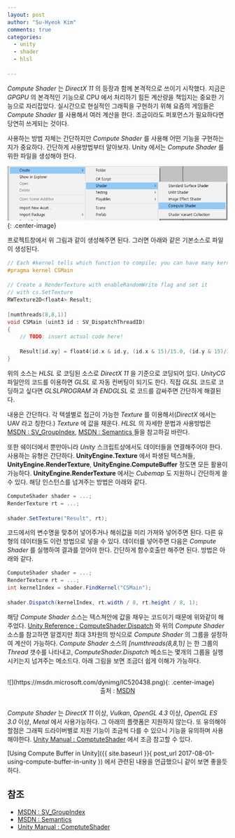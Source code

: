 ```yaml
---
layout: post
author: "Su-Hyeok Kim"
comments: true
categories:
  - unity
  - shader
  - hlsl

---
```


_Compute Shader_ 는 _DirectX 11_ 의 등장과 함께 본격적으로 쓰이기 시작했다. 지금은 _GPGPU_ 의 본격적인 기능으로 CPU 에서 처리하기 힘든 계산량을 책임지는 중요한 기능으로 자리잡았다. 실시간으로 현실적인 그래픽을 구현하기 위해 요즘의 게임들은 _Compute Shader_ 를 사용해서 여러 계산을 한다. 조금이라도 퍼포먼스가 필요하다면 당연히 쓰게되는 것이다.

사용하는 방법 자체는 간단하지만 _Compute Shader_ 를 사용해 어떤 기능을 구현하는지가 중요하다. 간단하게 사용방법부터 알아보자. Unity 에서는 _Compute Shader_ 를 위한 파일을 생성해야 한다.

![create computeshader](/images/create_computeshader.png){: .center-image}

프로젝트창에서 위 그림과 같이 생성해주면 된다. 그러면 아래와 같은 기본소스로 파일이 생성된다.

``` C
// Each #kernel tells which function to compile; you can have many kernels
#pragma kernel CSMain

// Create a RenderTexture with enableRandomWrite flag and set it
// with cs.SetTexture
RWTexture2D<float4> Result;

[numthreads(8,8,1)]
void CSMain (uint3 id : SV_DispatchThreadID)
{
	// TODO: insert actual code here!

	Result[id.xy] = float4(id.x & id.y, (id.x & 15)/15.0, (id.y & 15)/15.0, 0.0);
}
```

위의 소스는 _HLSL_ 로 코딩된 소스로 _DirectX 11_ 을 기준으로 코딩되어 있다. _UnityCG_ 파일안의 코드를 이용하면 _GLSL_ 로 자동 컨버팅이 되기도 한다. 직접 _GLSL_ 코드로 코딩하고 싶다면 _GLSLPROGRAM_ 과 _ENDGLSL_ 로 코드를 감싸주면 간단하게 해결된다.

내용은 간단하다. 각 텍셀별로 접근이 가능한 _Texture_ 를 이용해서(_DirectX_ 에서는 UAV 라고 칭한다.) _Texture_ 에 값을 채운다. _HLSL_ 의 자세한 문법과 사용방법은 [MSDN : SV_GroupIndex](https://msdn.microsoft.com/en-us/library/windows/desktop/ff471569.aspx), [MSDN : Semantics ](https://msdn.microsoft.com/en-us/library/windows/desktop/bb509647.aspx) 들을 참고하길 바란다.

또한 쉐이더에서 뿐만아니라 _Unity_ 스크립트상에서도 데이터들을 연결해주어야 한다. 사용하는 유형은 간단하다. __UnityEngine.Texture__ 에서 파생된 텍스쳐들, __UnityEngine.RenderTexture__, __UnityEngine.ComputeBuffer__ 정도면 모든 활용이 가능하다. __UnityEngine.RenderTexture__ 에서는 _Cubemap_ 도 지원하니 간단하게 쓸 수 있다. 해당 인스턴스를 넘겨주는 방법은 아래와 같다.

``` C#
ComputeShader shader = ...;
RenderTexture rt = ...;

shader.SetTexture("Result", rt);
```

코드에서의 변수명을 맞추어 넣어주거나 해쉬값을 미리 가져와 넣어주면 된다. 다른 유형의 데이터들도 이런 방법으로 넣을 수 있다. 데이터를 넣어주면 다음은 _Compute Shader_ 를 실행하여 결과를 얻어야 한다. 간단하게 함수호출만 해주면 된다. 방법은 아래와 같다.

``` C#
ComputeShader shader = ...;
RenderTexture rt = ...;
int kernelIndex = shader.FindKernel("CSMain");

shader.Dispatch(kernelIndex, rt.width / 8, rt.height / 8, 1);
```

해당 _Compute Shader_ 소스는 텍스쳐안에 값을 채우는 코드이기 때문에 위와같이 해주었다. [Unity Reference : ComputeShader.Dispatch](https://docs.unity3d.com/ScriptReference/ComputeShader.Dispatch.html) 와 위의 _Compute Shader_ 소스를 참고하면 알겠지만 최대 3차원의 방식으로 _Compute Shader_ 의 그룹을 설정하여 계산이 가능하다.  _Compute Shader_ 소스의 _[numthreads(8,8,1)]_ 는 한 그룹의 _Thread_ 갯수를 나타내고, _ComputeShader.Dispatch_ 메소드는 몇개의 그룹을 실행시키는지 넘겨주는 메소드다. 아래 그림을 보면 조금더 쉽게 이해가 가능하다.

<br/>
![](https://msdn.microsoft.com/dynimg/IC520438.png){: .center-image}
<center>출처 : <a href="https://msdn.microsoft.com/en-us/library/windows/desktop/ff471569.aspx">MSDN</a>
</center>
<br/>

_Compute Shader_ 는 _DirectX 11_ 이상, _Vulkan_,  _OpenGL 4.3_ 이상, _OpenGL ES 3.0_ 이상, _Metal_ 에서 사용가능하다. 그 아래의 플랫폼은 지원하지 않는다. 또 유의해야 할점은 그래픽 드라이버별로 지원 기능이 조금씩 다를 수 있으니 기능을 유의하며 사용해야한다. [Unity Manual : ComptuteShader](https://docs.unity3d.com/Manual/ComputeShaders.html) 에서 조금 참고할 수 있다.

[Using Compute Buffer in Unity]({{ site.baseurl }}{ post_url 2017-08-01-using-compute-buffer-in-unity }) 에서 관련된 내용을 언급했으니 같이 보면 좋을듯 하다.

## 참조

 - [MSDN : SV_GroupIndex](https://msdn.microsoft.com/en-us/library/windows/desktop/ff471569.aspx)
 - [MSDN : Semantics ](https://msdn.microsoft.com/en-us/library/windows/desktop/bb509647.aspx)
 - [Unity Manual : ComptuteShader](https://docs.unity3d.com/Manual/ComputeShaders.html)
